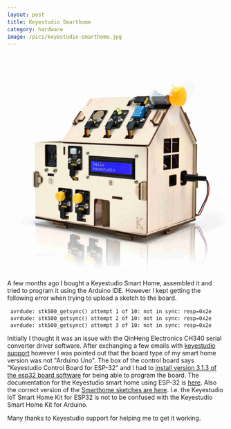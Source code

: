```yaml
---
layout: post
title: Keyestudio Smarthome
category: hardware
image: /pics/keyestudio-smarthome.jpg
---
```


![Keyestudio Smarthome](/pics/keyestudio-smarthome.jpg)

A few months ago I bought a Keyestudio Smart Home, assembled it and tried to program it using the Arduino IDE.
However I kept getting the following error when trying to upload a sketch to the board.


     avrdude: stk500_getsync() attempt 1 of 10: not in sync: resp=0x2e
     avrdude: stk500_getsync() attempt 2 of 10: not in sync: resp=0x2e
     avrdude: stk500_getsync() attempt 3 of 10: not in sync: resp=0x2e


Initially I thought it was an issue with the QinHeng Electronics CH340 serial converter driver software.
After exchanging a few emails with [keyestudio support][2] however I was pointed out that the board type of my smart home version was not "Arduino Uno".
The box of the control board says "Keyestudio Control Board for ESP-32" and I had to [install version 3.1.3 of the esp32 board software][3] for being able to program the board.
The documentation for the Keyestudio smart home using ESP-32 is [here][1].
Also the correct version of the [Smarthome sketches are here][4].
I.e. the Keyestudio IoT Smart Home Kit for ESP32 is not to be confused with the Keyestudio Smart Home Kit for Arduino.

Many thanks to Keyestudio support for helping me to get it working.

[1]: https://docs.keyestudio.com/projects/KS5009/en/latest/index.html
[2]: mailto:service@keyestudio.com
[3]: https://docs.keyestudio.com/projects/KS5009/en/latest/docs/Arduino/arduino.html#add-the-esp32-environment-add-version-3-1-0
[4]: https://docs.keyestudio.com/projects/KS5009/en/latest/docs/Arduino/arduino.html#resource-compression-package

